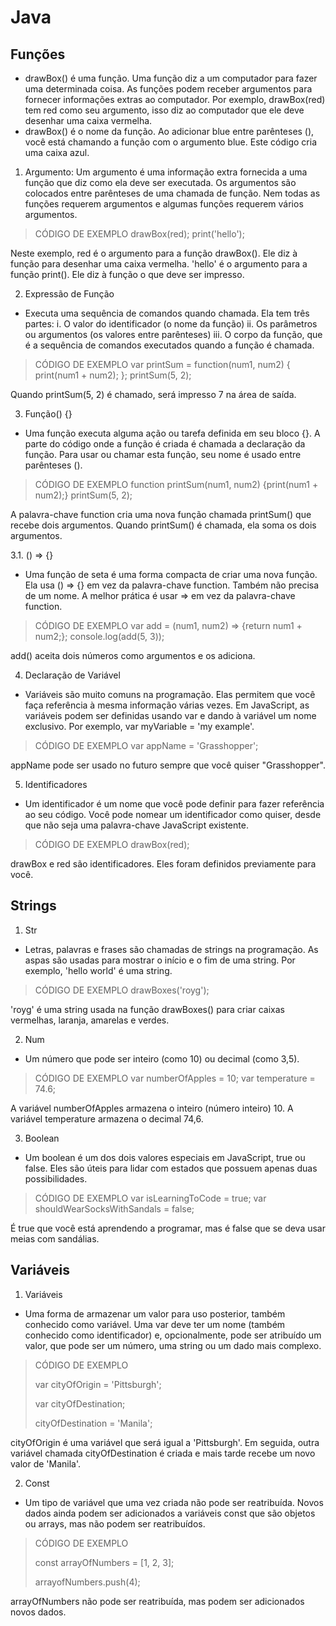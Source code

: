 # Java

## Funções

- drawBox() é uma função. Uma função diz a um computador para fazer uma determinada coisa. As funções podem receber argumentos para fornecer informações extras ao computador. Por exemplo, drawBox(red) tem red como seu argumento, isso diz ao computador que ele deve desenhar uma caixa vermelha.
- drawBox() é o nome da função. Ao adicionar blue entre parênteses (), você está chamando a função com o argumento blue. Este código cria uma caixa azul.

1. Argumento: Um argumento é uma informação extra fornecida a uma função que diz como ela deve ser executada. Os argumentos são colocados entre parênteses de uma chamada de função. Nem todas as funções requerem argumentos e algumas funções requerem vários argumentos.

> CÓDIGO DE EXEMPLO
> drawBox(red);
> print('hello');

Neste exemplo, red é o argumento para a função drawBox(). Ele diz à função para desenhar uma caixa vermelha.
'hello' é o argumento para a função print(). Ele diz à função o que deve ser impresso.

2. Expressão de Função
- Executa uma sequência de comandos quando chamada. Ela tem três partes:
i. O valor do identificador (o nome da função)
ii. Os parâmetros ou argumentos (os valores entre parênteses)
iii. O corpo da função, que é a sequência de comandos executados quando a função é chamada.

> CÓDIGO DE EXEMPLO
> var printSum = function(num1, num2) { print(num1 + num2); }; printSum(5, 2);

Quando printSum(5, 2) é chamado, será impresso 7 na área de saída.

3. Função() {}
- Uma função executa alguma ação ou tarefa definida em seu bloco {}. A parte do código onde a função é criada é chamada a declaração da função. Para usar ou chamar esta função, seu nome é usado entre parênteses ().

> CÓDIGO DE EXEMPLO
> function printSum(num1, num2) {print(num1 + num2);}
> printSum(5, 2);
 
A palavra-chave function cria uma nova função chamada printSum() que recebe dois argumentos. Quando printSum() é chamada, ela soma os dois argumentos.

3.1. () => {}
- Uma função de seta é uma forma compacta de criar uma nova função. Ela usa () => {} em vez da palavra-chave function. Também não precisa de um nome. A melhor prática é usar => em vez da palavra-chave function.

> CÓDIGO DE EXEMPLO
> var add = (num1, num2) => {return num1 + num2;};
> console.log(add(5, 3));

add() aceita dois números como argumentos e os adiciona.

4. Declaração de Variável
- Variáveis são muito comuns na programação. Elas permitem que você faça referência à mesma informação várias vezes. Em JavaScript, as variáveis podem ser definidas usando var e dando à variável um nome exclusivo. Por exemplo, var myVariable = 'my example'.

> CÓDIGO DE EXEMPLO
> var appName = 'Grasshopper';

appName pode ser usado no futuro sempre que você quiser "Grasshopper".

5. Identificadores
- Um identificador é um nome que você pode definir para fazer referência ao seu código. Você pode nomear um identificador como quiser, desde que não seja uma palavra-chave JavaScript existente.

> CÓDIGO DE EXEMPLO
> drawBox(red);

drawBox e red são identificadores. Eles foram definidos previamente para você.

## Strings

1. Str
- Letras, palavras e frases são chamadas de strings na programação. As aspas são usadas para mostrar o início e o fim de uma string. Por exemplo, 'hello world' é uma string.

> CÓDIGO DE EXEMPLO
> drawBoxes('royg');

'royg' é uma string usada na função drawBoxes() para criar caixas vermelhas, laranja, amarelas e verdes.

2. Num
- Um número que pode ser inteiro (como 10) ou decimal (como 3,5).

> CÓDIGO DE EXEMPLO
> var numberOfApples = 10;
> var temperature = 74.6;

A variável numberOfApples armazena o inteiro (número inteiro) 10. A variável temperature armazena o decimal 74,6.

3. Boolean
- Um boolean é um dos dois valores especiais em JavaScript, true ou false. Eles são úteis para lidar com estados que possuem apenas duas possibilidades.

> CÓDIGO DE EXEMPLO
> var isLearningToCode = true; var shouldWearSocksWithSandals = false;

É true que você está aprendendo a programar, mas é false que se deva usar meias com sandálias.

## Variáveis

1. Variáveis
- Uma forma de armazenar um valor para uso posterior, também conhecido como variável. Uma var deve ter um nome (também conhecido como identificador) e, opcionalmente, pode ser atribuído um valor, que pode ser um número, uma string ou um dado mais complexo.

> CÓDIGO DE EXEMPLO
> 
> var cityOfOrigin = 'Pittsburgh';
> 
> var cityOfDestination;
> 
> cityOfDestination = 'Manila';

cityOfOrigin é uma variável que será igual a 'Pittsburgh'. Em seguida, outra variável chamada cityOfDestination é criada e mais tarde recebe um novo valor de 'Manila'.

2. Const
- Um tipo de variável que uma vez criada não pode ser reatribuída. Novos dados ainda podem ser adicionados a variáveis const que são objetos ou arrays, mas não podem ser reatribuídos.

> CÓDIGO DE EXEMPLO
> 
> const arrayOfNumbers = [1, 2, 3];
> 
> arrayofNumbers.push(4);

arrayOfNumbers não pode ser reatribuída, mas podem ser adicionados novos dados.
